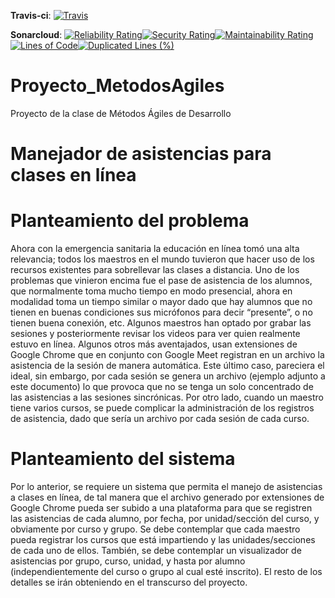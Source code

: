 __Travis-ci__: [![Travis](https://img.shields.io/travis/emendoza-216/emendoza-216_Proyecto_MetodosAgiles.svg)]()

__Sonarcloud__: [![Reliability Rating](https://sonarcloud.io/api/project_badges/measure?project=emendoza-216_Proyecto_MetodosAgiles&metric=reliability_rating)](https://sonarcloud.io/dashboard?id=emendoza-216_Proyecto_MetodosAgiles)[![Security Rating](https://sonarcloud.io/api/project_badges/measure?project=emendoza-216_Proyecto_MetodosAgiles&metric=security_rating)](https://sonarcloud.io/dashboard?id=emendoza-216_Proyecto_MetodosAgiles)[![Maintainability Rating](https://sonarcloud.io/api/project_badges/measure?project=emendoza-216_Proyecto_MetodosAgiles&metric=sqale_rating)](https://sonarcloud.io/dashboard?id=emendoza-216_Proyecto_MetodosAgiles)[![Lines of Code](https://sonarcloud.io/api/project_badges/measure?project=emendoza-216_Proyecto_MetodosAgiles&metric=ncloc)](https://sonarcloud.io/dashboard?id=emendoza-216_Proyecto_MetodosAgiles)[![Duplicated Lines (%)](https://sonarcloud.io/api/project_badges/measure?project=emendoza-216_Proyecto_MetodosAgiles&metric=duplicated_lines_density)](https://sonarcloud.io/dashboard?id=emendoza-216_Proyecto_MetodosAgiles)

# Proyecto_MetodosAgiles
Proyecto de la clase de Métodos Ágiles de Desarrollo

# Manejador de asistencias para clases en línea

# Planteamiento del problema
Ahora con la emergencia sanitaria la educación en línea tomó una alta relevancia; todos los
maestros en el mundo tuvieron que hacer uso de los recursos existentes para sobrellevar las clases
a distancia. Uno de los problemas que vinieron encima fue el pase de asistencia de los alumnos, que
normalmente toma mucho tiempo en modo presencial, ahora en modalidad toma un tiempo similar
o mayor dado que hay alumnos que no tienen en buenas condiciones sus micrófonos para decir
“presente”, o no tienen buena conexión, etc. Algunos maestros han optado por grabar las sesiones
y posteriormente revisar los videos para ver quien realmente estuvo en línea. Algunos otros más
aventajados, usan extensiones de Google Chrome que en conjunto con Google Meet registran en
un archivo la asistencia de la sesión de manera automática. Este último caso, pareciera el ideal, sin
embargo, por cada sesión se genera un archivo (ejemplo adjunto a este documento) lo que provoca
que no se tenga un solo concentrado de las asistencias a las sesiones sincrónicas. Por otro lado,
cuando un maestro tiene varios cursos, se puede complicar la administración de los registros de
asistencia, dado que sería un archivo por cada sesión de cada curso.

# Planteamiento del sistema
Por lo anterior, se requiere un sistema que permita el manejo de asistencias a clases en línea, de tal
manera que el archivo generado por extensiones de Google Chrome pueda ser subido a una
plataforma para que se registren las asistencias de cada alumno, por fecha, por unidad/sección del
curso, y obviamente por curso y grupo. Se debe contemplar que cada maestro pueda registrar los
cursos que está impartiendo y las unidades/secciones de cada uno de ellos. También, se debe
contemplar un visualizador de asistencias por grupo, curso, unidad, y hasta por alumno
(independientemente del curso o grupo al cual esté inscrito). El resto de los detalles se irán
obteniendo en el transcurso del proyecto.